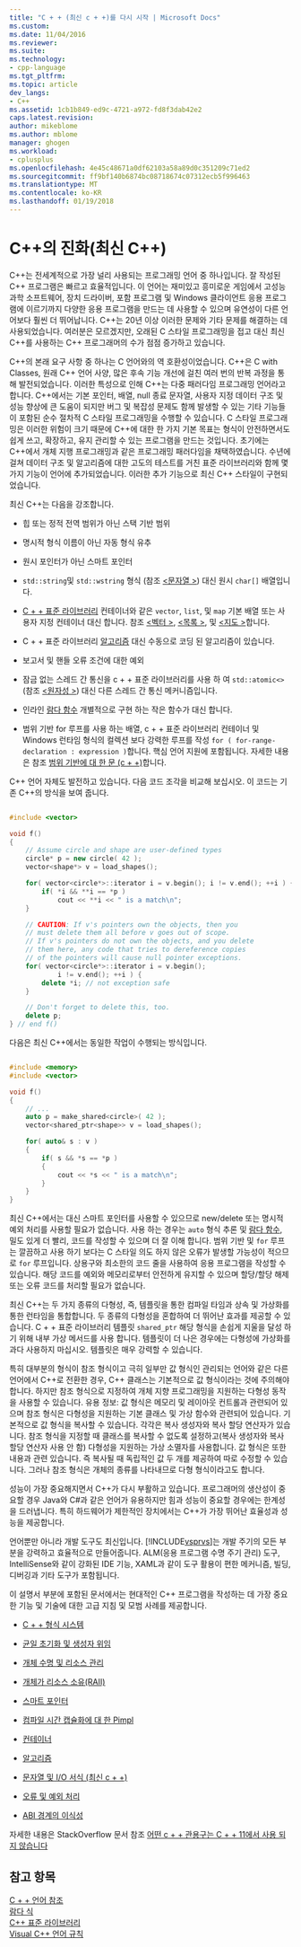 ```yaml
---
title: "C + + (최신 c + +)를 다시 시작 | Microsoft Docs"
ms.custom: 
ms.date: 11/04/2016
ms.reviewer: 
ms.suite: 
ms.technology:
- cpp-language
ms.tgt_pltfrm: 
ms.topic: article
dev_langs:
- C++
ms.assetid: 1cb1b849-ed9c-4721-a972-fd8f3dab42e2
caps.latest.revision: 
author: mikeblome
ms.author: mblome
manager: ghogen
ms.workload:
- cplusplus
ms.openlocfilehash: 4e45c48671a0df62103a58a89d0c351209c71ed2
ms.sourcegitcommit: ff9bf140b6874bc08718674c07312ecb5f996463
ms.translationtype: MT
ms.contentlocale: ko-KR
ms.lasthandoff: 01/19/2018
---
```

# <a name="welcome-back-to-c-modern-c"></a>C++의 진화(최신 C++)
C++는 전세계적으로 가장 널리 사용되는 프로그래밍 언어 중 하나입니다. 잘 작성된 C++ 프로그램은 빠르고 효율적입니다. 이 언어는 재미있고 흥미로운 게임에서 고성능 과학 소프트웨어, 장치 드라이버, 포함 프로그램 및 Windows 클라이언트 응용 프로그램에 이르기까지 다양한 응용 프로그램을 만드는 데 사용할 수 있으며 유연성이 다른 언어보다 훨씬 더 뛰어납니다. C++는 20년 이상 이러한 문제와 기타 문제를 해결하는 데 사용되었습니다. 여러분은 모르겠지만, 오래된 C 스타일 프로그래밍을 접고 대신 최신 C++를 사용하는 C++ 프로그래머의 수가 점점 증가하고 있습니다.  
  
 C++의 본래 요구 사항 중 하나는 C 언어와의 역 호환성이었습니다. C++은 C with Classes, 원래 C++ 언어 사양, 많은 후속 기능 개선에 걸친 여러 번의 반복 과정을 통해 발전되었습니다. 이러한 특성으로 인해 C++는 다중 패러다임 프로그래밍 언어라고 합니다. C++에서는 기본 포인터, 배열, null 종료 문자열, 사용자 지정 데이터 구조 및 성능 향상에 큰 도움이 되지만 버그 및 복잡성 문제도 함께 발생할 수 있는 기타 기능들이 포함된 순수 절차적 C 스타일 프로그래밍을 수행할 수 있습니다.  C 스타일 프로그래밍은 이러한 위험이 크기 때문에 C++에 대한 한 가지 기본 목표는 형식이 안전하면서도 쉽게 쓰고, 확장하고, 유지 관리할 수 있는 프로그램을 만드는 것입니다. 초기에는 C++에서 개체 지행 프로그래밍과 같은 프로그래밍 패러다임을 채택하였습니다. 수년에 걸쳐 데이터 구조 및 알고리즘에 대한 고도의 테스트를 거친 표준 라이브러리와 함께 몇 가지 기능이 언어에 추가되었습니다. 이러한 추가 기능으로 최신 C++ 스타일이 구현되었습니다.  
  
 최신 C++는 다음을 강조합니다.  
  
-   힙 또는 정적 전역 범위가 아닌 스택 기반 범위  
  
-   명시적 형식 이름이 아닌 자동 형식 유추  
  
-   원시 포인터가 아닌 스마트 포인터  
  
-   `std::string`및 `std::wstring` 형식 (참조 [ \<문자열 >](../standard-library/string.md)) 대신 원시 `char[]` 배열입니다.  
  
-   [C + + 표준 라이브러리](../standard-library/cpp-standard-library-header-files.md) 컨테이너와 같은 `vector`, `list`, 및 `map` 기본 배열 또는 사용자 지정 컨테이너 대신 합니다. 참조 [ \<벡터 >](../standard-library/vector.md), [ \<목록 >](../standard-library/list.md), 및 [ \<지도 >](../standard-library/map.md)합니다.  
  
-   C + + 표준 라이브러리 [알고리즘](../standard-library/algorithm.md) 대신 수동으로 코딩 된 알고리즘이 있습니다.  
  
-   보고서 및 핸들 오류 조건에 대한 예외  
  
-   잠금 없는 스레드 간 통신을 c + + 표준 라이브러리를 사용 하 여 `std::atomic<>` (참조 [ \<원자성 >](../standard-library/atomic.md)) 대신 다른 스레드 간 통신 메커니즘입니다.  
  
-   인라인 [람다 함수](../cpp/lambda-expressions-in-cpp.md) 개별적으로 구현 하는 작은 함수가 대신 합니다.  
  
-   범위 기반 for 루프를 사용 하는 배열, c + + 표준 라이브러리 컨테이너 및 Windows 런타임 형식의 컬렉션 보다 강력한 루프를 작성 `for ( for-range-declaration : expression )`합니다. 핵심 언어 지원에 포함됩니다. 자세한 내용은 참조 [범위 기반에 대 한 문 (c + +)](../cpp/range-based-for-statement-cpp.md)합니다.  
  
 C++ 언어 자체도 발전하고 있습니다. 다음 코드 조각을 비교해 보십시오. 이 코드는 기존 C++의 방식을 보여 줍니다.  
  
```cpp  

#include <vector>

void f()
{
    // Assume circle and shape are user-defined types  
    circle* p = new circle( 42 );   
    vector<shape*> v = load_shapes();  

    for( vector<circle*>::iterator i = v.begin(); i != v.end(); ++i ) {  
        if( *i && **i == *p )  
            cout << **i << " is a match\n";  
    }  

    // CAUTION: If v's pointers own the objects, then you
    // must delete them all before v goes out of scope.
    // If v's pointers do not own the objects, and you delete
    // them here, any code that tries to dereference copies
    // of the pointers will cause null pointer exceptions.
    for( vector<circle*>::iterator i = v.begin();  
            i != v.end(); ++i ) {  
        delete *i; // not exception safe  
    }  

    // Don't forget to delete this, too.  
    delete p;  
} // end f()
```

 다음은 최신 C++에서는 동일한 작업이 수행되는 방식입니다.  
  
```cpp

#include <memory>  
#include <vector>  

void f()
{
    // ...  
    auto p = make_shared<circle>( 42 );  
    vector<shared_ptr<shape>> v = load_shapes();  

    for( auto& s : v ) 
    {  
        if( s && *s == *p )
        {
            cout << *s << " is a match\n";
        }
    }
}

```

 최신 C++에서는 대신 스마트 포인터를 사용할 수 있으므로 new/delete 또는 명시적 예외 처리를 사용할 필요가 없습니다. 사용 하는 경우는 `auto` 형식 추론 및 [람다 함수](../cpp/lambda-expressions-in-cpp.md), 밀도 있게 더 빨리, 코드를 작성할 수 있으며 더 잘 이해 합니다. 범위 기반 및 `for` 루프는 깔끔하고 사용 하기 보다는 C 스타일 의도 하지 않은 오류가 발생할 가능성이 적으므로 `for` 루프입니다. 상용구와 최소한의 코드 줄을 사용하여 응용 프로그램을 작성할 수 있습니다. 해당 코드를 예외와 메모리로부터 안전하게 유지할 수 있으며 할당/할당 해제 또는 오류 코드를 처리할 필요가 없습니다.  
  
 최신 C++는 두 가지 종류의 다형성, 즉, 템플릿을 통한 컴파일 타임과 상속 및 가상화를 통한 런타임을 통합합니다. 두 종류의 다형성을 혼합하여 더 뛰어난 효과를 제공할 수 있습니다. C + + 표준 라이브러리 템플릿 `shared_ptr` 해당 형식을 손쉽게 지울을 달성 하기 위해 내부 가상 메서드를 사용 합니다. 템플릿이 더 나은 경우에는 다형성에 가상화를 과다 사용하지 마십시오. 템플릿은 매우 강력할 수 있습니다.  
  
 특히 대부분의 형식이 참조 형식이고 극히 일부만 값 형식인 관리되는 언어와 같은 다른 언어에서 C++로 전환한 경우, C++ 클래스는 기본적으로 값 형식이라는 것에 주의해야 합니다. 하지만 참조 형식으로 지정하여 개체 지향 프로그래밍을 지원하는 다형성 동작을 사용할 수 있습니다. 유용 정보: 값 형식은 메모리 및 레이아웃 컨트롤과 관련되어 있으며 참조 형식은 다형성을 지원하는 기본 클래스 및 가상 함수와 관련되어 있습니다. 기본적으로 값 형식을 복사할 수 있습니다. 각각은 복사 생성자와 복사 할당 연산자가 있습니다. 참조 형식을 지정할 때 클래스를 복사할 수 없도록 설정하고(복사 생성자와 복사 할당 연산자 사용 안 함) 다형성을 지원하는 가상 소멸자를 사용합니다. 값 형식은 또한 내용과 관련 있습니다. 즉 복사될 때 독립적인 값 두 개를 제공하여 따로 수정할 수 있습니다. 그러나 참조 형식은 개체의 종류를 나타내므로 다형 형식이라고도 합니다.  
  
 성능이 가장 중요해지면서 C++가 다시 부활하고 있습니다. 프로그래머의 생산성이 중요할 경우 Java와 C#과 같은 언어가 유용하지만 힘과 성능이 중요할 경우에는 한계성을 드러냅니다. 특히 하드웨어가 제한적인 장치에서는 C++가 가장 뛰어난 효율성과 성능을 제공합니다.  
  
 언어뿐만 아니라 개발 도구도 최신입니다. [!INCLUDE[vsprvs](../assembler/masm/includes/vsprvs_md.md)]는 개발 주기의 모든 부분을 강력하고 효율적으로 만들어줍니다. ALM(응용 프로그램 수명 주기 관리) 도구, IntelliSense와 같이 강화된 IDE 기능, XAML과 같이 도구 활용이 편한 메커니즘, 빌딩, 디버깅과 기타 도구가 포함됩니다.  
  
 이 설명서 부분에 포함된 문서에서는 현대적인 C++ 프로그램을 작성하는 데 가장 중요한 기능 및 기술에 대한 고급 지침 및 모범 사례를 제공합니다.  
  
-   [C + + 형식 시스템](../cpp/cpp-type-system-modern-cpp.md)  
  
-   [균일 초기화 및 생성자 위임](../cpp/uniform-initialization-and-delegating-constructors.md)  
  
-   [개체 수명 및 리소스 관리](../cpp/object-lifetime-and-resource-management-modern-cpp.md)  
  
-   [개체가 리소스 소유(RAII)](../cpp/objects-own-resources-raii.md)  
  
-   [스마트 포인터](../cpp/smart-pointers-modern-cpp.md)  
  
-   [컴파일 시간 캡슐화에 대 한 Pimpl](../cpp/pimpl-for-compile-time-encapsulation-modern-cpp.md)  
  
-   [컨테이너](../cpp/containers-modern-cpp.md)  
  
-   [알고리즘](../cpp/algorithms-modern-cpp.md)  
  
-   [문자열 및 I/O 서식 (최신 c + +)](../cpp/string-and-i-o-formatting-modern-cpp.md)  
  
-   [오류 및 예외 처리](../cpp/errors-and-exception-handling-modern-cpp.md)  
  
-   [ABI 경계의 이식성](../cpp/portability-at-abi-boundaries-modern-cpp.md)  
  
 자세한 내용은 StackOverflow 문서 참조 [어떤 c + + 관용구는 C + + 11에서 사용 되지 않습니다](http://go.microsoft.com/fwlink/p/?linkid=402836)  
  
## <a name="see-also"></a>참고 항목  
 [C + + 언어 참조](../cpp/cpp-language-reference.md)   
 [람다 식](../cpp/lambda-expressions-in-cpp.md)   
 [C++ 표준 라이브러리](../standard-library/cpp-standard-library-reference.md)  
 [Visual C++ 언어 규칙](../visual-cpp-language-conformance.md)  
